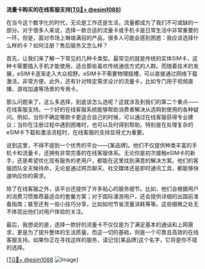 **流量卡购买的在线客服支持[[TG💪+ @esim1088](https://t.me/s/esim1088)]**

在当今这个数字化的时代，无论是工作还是生活，流量都成为了我们不可或缺的一部分。对于很多人来说，选择一款合适的流量卡或手机卡是日常生活中非常重要的一环。但是，面对市场上琳琅满目的产品，很多人可能会感到困惑：我应该选择什么样的卡？如何注册？售后服务又怎么样？

首先，让我们来了解一下常见的几种卡类型。最常见的就是传统的实体SIM卡，这种卡需要插入手机才能使用，适合那些喜欢传统通信方式的人群。而随着技术的发展，eSIM卡逐渐走入大众视野。eSIM卡不需要物理插槽，可以直接通过网络下载激活，非常方便。此外，还有针对特定需求设计的流量卡，比如专门用于视频直播、游戏加速等场景的专用卡。

那么问题来了，这么多选择，到底该怎么选呢？这就涉及到我们的第二个重点——在线客服支持。一个好的在线客服系统能够帮助消费者解决从选购到使用的各种疑问。例如，当你不确定哪款卡更适合自己的时候，可以通过在线客服获得专业建议；当你在注册过程中遇到困难时，也可以及时得到帮助。特别是在处理复杂的eSIM卡下载和激活流程时，在线客服的支持显得尤为重要。

说到这里，不得不提到一个优秀的平台——[某品牌]。他们不仅提供种类丰富的手机卡和流量卡，还拥有非常完善的在线客服体系。无论你是初次接触eSIM卡的新手，还是希望优化现有服务的老用户，都能在这里找到满意的解决方案。他们的客服团队全天候待命，无论是通过网页聊天、社交媒体还是即时通讯工具，都能够快速响应你的需求。

除了在线客服之外，该平台还提供了许多贴心的服务细节。比如，他们会根据用户的消费习惯推荐最适合的套餐方案；对于国际漫游用户，还会提供详细的出国前准备指南；甚至还有一些小技巧分享，比如如何节省流量消耗等等。这些细微之处无不体现出他们对用户体验的关注。

最后，我想说的是，选择一款好的流量卡不仅仅是为了满足基本的通话和上网需求，更是为了提升整体的生活质量。而这一切的基础，则是一个可靠且高效的在线客服支持。如果你正在寻找这样的服务，请记住[某品牌]这个名字，它将是你不错的选择。

[[TG💪+ @esim1088](https://t.me/s/esim1088) ![Image](https://i.postimg.cc/4NQfJmqS/Snipaste-2025-05-13-00-14-12.png)]